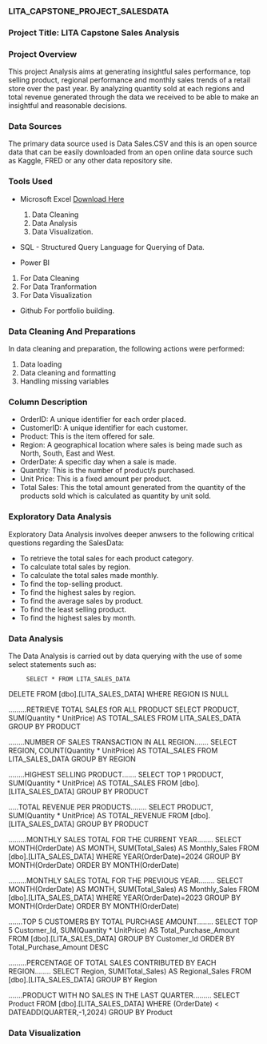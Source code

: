 ### LITA_CAPSTONE_PROJECT_SALESDATA

### Project  Title: LITA Capstone Sales Analysis

### Project Overview
This project Analysis aims at generating insightful sales performance, top selling product, regional performance and monthly sales trends of a retail store over the past year. By analyzing quantity sold at each regions and total revenue generated through the data we received to be able to make an insightful and reasonable decisions.

### Data Sources
The primary data source used is Data Sales.CSV and this is an open source data that can be easily downloaded from an open online data source such as Kaggle, FRED or any other data repository site.

### Tools Used
- Microsoft Excel [Download Here](https://www.microsoft.com)
  1. Data Cleaning
  2. Data Analysis
  3. Data Visualization.
     
- SQL - Structured Query Language for Querying of Data.

- Power BI
 1. For Data Cleaning
 2. For Data Tranformation
 3. For Data Visualization

- Github For portfolio building.

 ### Data Cleaning And Preparations
In data cleaning and preparation, the following actions were performed:
 1. Data loading
 2. Data cleaning and formatting
 3. Handling missing variables

### Column Description
- OrderID: A unique identifier for each order placed.
- CustomerID: A unique identifier for each customer.
- Product: This is the item offered for sale.
- Region: A geographical location where sales is being made such as North, South, East and West.
- OrderDate: A specific day when a sale is made.
- Quantity: This is the number of product/s purchased.
- Unit Price: This is a fixed amount per product.
- Total Sales: This the total amount generated from the quantity of the products sold which is calculated as quantity by unit sold.

 ### Exploratory Data Analysis
 Exploratory Data Analysis involves deeper anwsers to the following critical questions regarding the SalesData:
 - To retrieve the total sales for each product category.
 - To calculate total sales by region.
 - To calculate the total sales made monthly.
 - To find the top-selling product.
 - To find the highest sales by region.
 - To find the average sales by product.
 - To find the least selling product.
 - To find the highest sales by month.

  ### Data Analysis
  The Data Analysis is carried out by data querying with the use of some select statements such as:


         SELECT * FROM LITA_SALES_DATA

DELETE FROM [dbo].[LITA_SALES_DATA]
WHERE REGION IS NULL

.........RETRIEVE TOTAL SALES fOR ALL PRODUCT
SELECT PRODUCT,
SUM(Quantity * UnitPrice) AS TOTAL_SALES 
FROM LITA_SALES_DATA
GROUP BY PRODUCT


........NUMBER OF SALES TRANSACTION IN ALL REGION.......
SELECT REGION,
COUNT(Quantity * UnitPrice)
AS TOTAL_SALES FROM LITA_SALES_DATA
GROUP BY REGION

........HIGHEST SELLING PRODUCT.......
SELECT TOP 1 PRODUCT,
SUM(Quantity * UnitPrice) AS TOTAL_SALES
FROM [dbo].[LITA_SALES_DATA]
GROUP BY PRODUCT


.....TOTAL REVENUE PER PRODUCTS........
SELECT PRODUCT,
SUM(Quantity * UnitPrice) AS 
TOTAL_REVENUE
FROM [dbo].[LITA_SALES_DATA]
GROUP BY PRODUCT

.........MONTHLY SALES TOTAL FOR THE CURRENT YEAR........
SELECT MONTH(OrderDate) AS MONTH,
SUM(Total_Sales) AS Monthly_Sales
FROM [dbo].[LITA_SALES_DATA]
WHERE YEAR(OrderDate)=2024
GROUP BY MONTH(OrderDate)
ORDER BY MONTH(OrderDate)

.........MONTHLY SALES TOTAL FOR THE PREVIOUS YEAR........
SELECT MONTH(OrderDate) AS MONTH,
SUM(Total_Sales) AS Monthly_Sales
FROM [dbo].[LITA_SALES_DATA]
WHERE YEAR(OrderDate)=2023
GROUP BY MONTH(OrderDate)
ORDER BY MONTH(OrderDate)


.......TOP 5 CUSTOMERS BY TOTAL PURCHASE AMOUNT........
SELECT TOP 5 Customer_Id,
SUM(Quantity * UnitPrice) AS Total_Purchase_Amount
FROM [dbo].[LITA_SALES_DATA]
GROUP BY Customer_Id
ORDER BY Total_Purchase_Amount DESC


.........PERCENTAGE OF TOTAL SALES CONTRIBUTED BY EACH REGION........
SELECT Region,
SUM(Total_Sales) AS Regional_Sales
FROM [dbo].[LITA_SALES_DATA]
GROUP BY Region


.......PRODUCT WITH NO SALES IN THE LAST QUARTER.........
SELECT Product FROM [dbo].[LITA_SALES_DATA]
WHERE (OrderDate) < DATEADD(QUARTER,-1,2024)
GROUP BY Product


### Data Visualization









  
 


  


          
